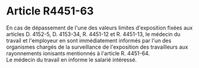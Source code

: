 # Article R4451-63

En cas de dépassement de l'une des valeurs limites d'exposition fixées aux articles D. 4152-5, D. 4153-34, R. 4451-12 et R. 4451-13, le médecin du travail et l'employeur en sont immédiatement informés par l'un des organismes chargés de la surveillance de l'exposition des travailleurs aux rayonnements ionisants mentionnés à l'article R. 4451-64.   
Le médecin du travail en informe le salarié intéressé.
